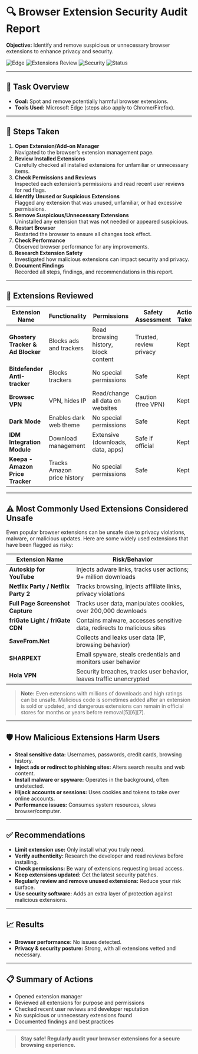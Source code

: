 # 🔍 Browser Extension Security Audit Report

**Objective:** Identify and remove suspicious or unnecessary browser extensions to enhance privacy and security.

![Edge](https://img.shields.io/badge/Browser-Edge-blue?logo=microsoftedge)
![Extensions Review](https://img.shields.io/badge/Review-Extensions-critical?logo=googlechrome)
![Security](https://img.shields.io/badge/Security-Checked-brightgreen?logo=shield)
![Status](https://img.shields.io/badge/Status-Completed-success?logo=github)

---

## 🚀 Task Overview

- **Goal:** Spot and remove potentially harmful browser extensions.
- **Tools Used:** Microsoft Edge (steps also apply to Chrome/Firefox).

---

## 📝 Steps Taken

1. **Open Extension/Add-on Manager**  
   Navigated to the browser’s extension management page.
2. **Review Installed Extensions**  
   Carefully checked all installed extensions for unfamiliar or unnecessary items.
3. **Check Permissions and Reviews**  
   Inspected each extension’s permissions and read recent user reviews for red flags.
4. **Identify Unused or Suspicious Extensions**  
   Flagged any extension that was unused, unfamiliar, or had excessive permissions.
5. **Remove Suspicious/Unnecessary Extensions**  
   Uninstalled any extension that was not needed or appeared suspicious.
6. **Restart Browser**  
   Restarted the browser to ensure all changes took effect.
7. **Check Performance**  
   Observed browser performance for any improvements.
8. **Research Extension Safety**  
   Investigated how malicious extensions can impact security and privacy.
9. **Document Findings**  
   Recorded all steps, findings, and recommendations in this report.

---

## 🧩 Extensions Reviewed

| Extension Name                  | Functionality                        | Permissions                       | Safety Assessment        | Action Taken     |
|---------------------------------|--------------------------------------|-----------------------------------|-------------------------|------------------|
| **Ghostery Tracker & Ad Blocker** | Blocks ads and trackers              | Read browsing history, block content | Trusted, review privacy | Kept             |
| **Bitdefender Anti-tracker**    | Blocks trackers                      | No special permissions            | Safe                    | Kept             |
| **Browsec VPN**                 | VPN, hides IP                        | Read/change all data on websites  | Caution (free VPN)      | Kept             |
| **Dark Mode**                   | Enables dark web theme                | No special permissions            | Safe                    | Kept             |
| **IDM Integration Module**      | Download management                   | Extensive (downloads, data, apps) | Safe if official        | Kept             |
| **Keepa - Amazon Price Tracker**| Tracks Amazon price history           | No special permissions            | Safe                    | Kept             |

---

## ⚠️ Most Commonly Used Extensions Considered Unsafe

Even popular browser extensions can be unsafe due to privacy violations, malware, or malicious updates. Here are some widely used extensions that have been flagged as risky:

| Extension Name                      | Risk/Behavior                                                                 | 
|--------------------------------------|------------------------------------------------------------------------------|
| **Autoskip for YouTube**             | Injects adware links, tracks user actions; 9+ million downloads              |
| **Netflix Party / Netflix Party 2**  | Tracks browsing, injects affiliate links, privacy violations                  | 
| **Full Page Screenshot Capture**     | Tracks user data, manipulates cookies, over 200,000 downloads                |
| **friGate Light / friGate CDN**      | Contains malware, accesses sensitive data, redirects to malicious sites       | 
| **SaveFrom.Net**                     | Collects and leaks user data (IP, browsing behavior)                         | 
| **SHARPEXT**                         | Email spyware, steals credentials and monitors user behavior                  | 
| **Hola VPN**                         | Security breaches, tracks user behavior, leaves traffic unencrypted          |
> **Note:** Even extensions with millions of downloads and high ratings can be unsafe. Malicious code is sometimes added after an extension is sold or updated, and dangerous extensions can remain in official stores for months or years before removal[5][6][7].

---

## 🛡️ How Malicious Extensions Harm Users

- **Steal sensitive data:** Usernames, passwords, credit cards, browsing history.
- **Inject ads or redirect to phishing sites:** Alters search results and web content.
- **Install malware or spyware:** Operates in the background, often undetected.
- **Hijack accounts or sessions:** Uses cookies and tokens to take over online accounts.
- **Performance issues:** Consumes system resources, slows browser/computer.

---

## ✅ Recommendations

- **Limit extension use:** Only install what you truly need.
- **Verify authenticity:** Research the developer and read reviews before installing.
- **Check permissions:** Be wary of extensions requesting broad access.
- **Keep extensions updated:** Get the latest security patches.
- **Regularly review and remove unused extensions:** Reduce your risk surface.
- **Use security software:** Adds an extra layer of protection against malicious extensions.

---

## 📈 Results

- **Browser performance:** No issues detected.  
- **Privacy & security posture:** Strong, with all extensions vetted and necessary.

---

## 📋 Summary of Actions

- Opened extension manager
- Reviewed all extensions for purpose and permissions
- Checked recent user reviews and developer reputation
- No suspicious or unnecessary extensions found
- Documented findings and best practices

---

> **Stay safe! Regularly audit your browser extensions for a secure browsing experience.**
